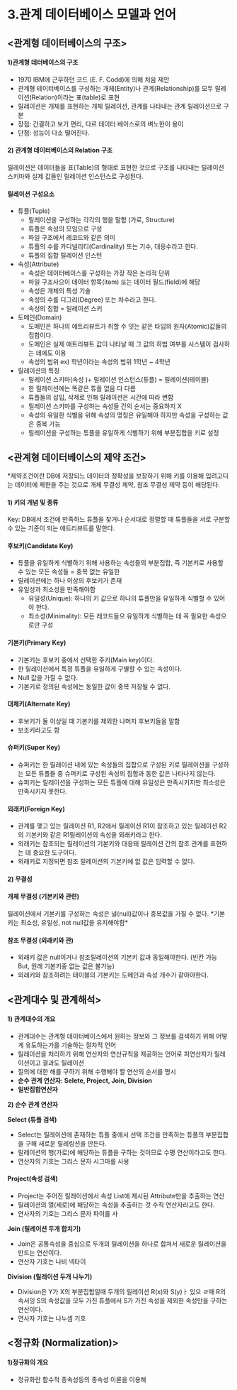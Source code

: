 # 3.관계 데이터베이스 모델과 언어

## &lt;관계형 데이터베이스의 구조&gt;

#### 1\)관계형 데터베이스의 구조

* 1970 IBM에 근무하던 코드 \(E. F. Codd\)에 의해 처음 제안
* 관계형 테이터베이스를 구성하는 개체\(Entity\)나 관계\(Relationship\)를 모두 릴레이션\(Relation\)이라는 표\(table\)로 표현
* 릴레이션은 개체를 표현하는 개체 릴레이션, 관계를 나타내는 관계 릴레이션으로 구분
* 장점: 간결하고 보기 편리, 다르 데이터 베이스로의 벼노한이 용이
* 단점: 성능이 다소 떨어진다.

#### 2\) 관계형 데이터베이스의 Relation 구조

릴레이션은 데이터들을 표\(Table\)의 형태로 표현한 것으로 구조를 나타내는 릴레이션 스키마와 실제 값들인 릴레이션 인스턴스로 구성된다.

#### 릴레이션 구성요소

* 튜플\(Tuple\)
  * 릴레이션을 구성하는 각각의 행을 말함 \(가로, Structure\)
  * 튜플은 속성의 모임으로 구성
  * 파일 구조에서 레코드와 같은 의미
  * 튜플의 수를 카디널리티\(Cardinality\) 또는 기수, 대응수라고 한다.
  * 튜플의 집합 릴레이션 인스턴
* 속성\(Attribute\)
  * 속성은 데이터베이스를 구성하는 가장 작은 논리적 단위
  * 파일 구조사으이 데이터 항목\(item\) 또는 데이터 필드\(field\)에 해당
  * 속성은 개체의 특성 기술
  * 속성의 수를 디그리\(Degree\) 또는 차수라고 한다.
  * 속성의 집합 = 릴레이션 스키
* 도메인\(Domain\)
  * 도메인은 하나의 애트리뷰트가 취할 수 잇는 같은 타입의 원자\(Atomic\)값들의 집합이다.
  * 도메인은 실제 애트리뷰트 값이 나타날 때 그 값의 하법 여부를 시스템이 검사하는 데에도 이용
  * 속성의 범위 ex\) 학년이라는 속성의 범위 1학년 ~ 4학년
* 릴레이션의 특징
  * 릴레이션 스키마\(속성 \)+ 릴레이션 인스턴스\(튜플\)  = 릴레이션\(테이블\)
  * 한 릴레이션에는 똑같은 튜플 없음 다 다름
  * 튜플들의 삽입, 삭제로 인해 릴레이션은 시간에 따라 변함
  * 릴레이션 스키마를 구성하는 속성들 간의 순서는 중요하지 X
  * 속성의 유일한 식별을 위해 속성의 명칭은 유일해야 하지만 속성을 구성하는 값은 중복 가능
  * 릴레이션을 구성하는 튜플을 유일하게 식별하기 위해 부분집합을 키로 설정

## &lt;관계형 데이터베이스의 제약 조건&gt;

\*제약조건이란 DB에 저장되느 데이터의 정확성을 보장하기 위해 키를 이용해 입려고디는 데이터에 제한을 주는 것으로 개체 무결성 제약, 참조 무결성 제약 등이 해당된다.

#### 1\) 키의 개념 및 종류

Key: DB에서 조건에 만족하느 튜플을 찾거나 순서대로 정렬할 때 튜플들을 서로 구분할 수 있는 기준이 되는 애트리뷰트를 말한다.

#### 후보키\(Candidate Key\)

* 튜플을 유일하게 식별하기 위해 사용하는 속성들의 부분집합, 즉 기본키로 사용할 수 있는 모든 속성들 = 중복 없는 유일한 
* 릴레이션에는 하나 이상의 후보키가 존재
* 유일성과 최소성을 만족해야함 
  * 유일성\(Unique\): 하나의 키 값으로 하나의 튜플만을 유일하게 식별할 수 있어야 한다.
  * 최소성\(Minimality\): 모든 레코드들으 유일하게 식별하는 데 꼭 필요한 속성으로만 구성

#### 기본키\(Primary Key\)

* 기본키는 후보키 중에서 선택한 주키\(Main key\)이다.
* 한 릴레이션에서 특정 튜플을 유일하게 구별할 수 있는 속성이다.
* Null 값을 가질 수 없다.
* 기본키로 정의된 속성에는 동일한 값이 중복 저장될 수 없다.

#### 대체키\(Alternate Key\)

* 후보키가 둘 이상일 때 기본키를 제외한 나머지 후보키들을 말함
* 보조키라고도 함

#### 슈퍼키\(Super Key\)

* 슈퍼키는 한 릴레이션 내에 있는 속성들의 집합으로 구성된 키로 릴레이션을 구성하는 모든 튜플들 중 슈퍼키로 구성된 속성의 집합과 동한 값은 나타나지 않는다.
* 슈퍼키는 릴레이션을 구성하는 모든 튜플에 대해 유일성은 만족시키지만 최소성은 만족시키지 못한다.

#### 외래키\(Foreign Key\)

* 관계를 맺고 있는 릴레이션 R1, R2에서 릴레이션 R1이 참조하고 있는 릴레이션 R2의 기본키와 같은 R1릴레이션의 속성을 외래키라고 한다.
* 외래키는 참조되는 릴레이션의 기본키와 대응돼 릴레이션 간의 참조 관계를 표현하는 데 중요한 도구이다.
* 외래키로 지정되면 참조 릴레이션의 기본키에 없 값은 입력할 수 없다.

#### 2\) 무결성

#### **개체 무결성 \(기본키와 관련\)**

릴레이션에서 기본키를 구성하는 속성은 널\(null\)값이나 중복값을 가질 수 없다. \*기본키는 최소성, 유일성, not null값을 유지해야함\*

#### 참조 무결성 \(외래키와 관\)

* 외래키 값은 null이거나 참조릴레이션의 기본키 값과 동일해야한다. \(빈칸 가능 But, 원래 기본키중 없는 값은 불가능\)
* 외래키와 참조하려는 테이블의 기본키는 도메인과 속성 개수가 같아야한다.

## &lt;관계대수 및 관계해석&gt;

#### 1\) 관계대수의 개요

* 관계대수는 관계형 데이터베이스에서 원하는 정보와 그 정보를 검색하기 위해 어떻게 유도하는가를 기술하는 절차적 언어
* 릴레이션을 처리하기 위해 연산자와 연산규칙을 제공하는 언어로 피연산자가 릴레이션이고 결과도 릴레이션
* 질의에 대한 해를 구하기 위해 수행해야 할 연산의 순서를 명시
* **순수 관계 연산자: Selete, Project, Join, Division**
* **일반집합연산자**

**2\) 순수 관계 연산자**

**Select \(튜플 검색\)**

* Select는 릴레이션에 존재하는 튜플 중에서 선택 조건을 만족하는 튜플의 부분집합을 구해 새로운 릴레링션을 만든다.
* 릴레이션의 행\(가로\)에 해당하는 튜플을 구하는 것이므로 수평 연산이라고도 한다.
* 연산자의 기호는 그리스 문자 시그마를 사용

#### Project\(속성 검색\)

* Project는 주어진 릴레이션에서 속성 List에 제시된 Attribute만을 추출하는 연산
* 릴레이션의 열\(세로\)에 해당하는 속성을 추출하는 것 수직 연산자라고도 한다.
* 연사자의 기호는 그리스 문자 파이를 사

**Join \(릴레이션 두개 합치기\)**

* Join은 공통속성을 중심으로 두개의 릴레이션을 하나로 합쳐서 새로운 릴레이션을 만드는 연산이다.
* 연산자 기호는 나비 넥타이

**Division \(릴레이션 두개 나누기\)**

* Division은 Y가 X의 부분집합일때 두개의 릴레이션 R\(x\)와 S\(y\)ㅏ 있으 ㄹ때 R의 속서잉 S의 속성값을 모두 가진 튜플에서 S가 가진 속성을 제외한 속성만을 구하는 연산이다.
* 연사자 기호는 나누셈 기호



## &lt;정규화 \(Normalization\)&gt;

#### 1\)정규화의 개요

* 정규화란 함수적 종속성등의 종속성 이론을 이용해 



